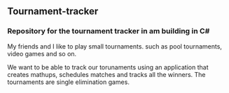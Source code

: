 ## Tournament-tracker
### Repository for the tournament tracker in am building in C#
My friends and I like to play small tournaments. such as pool tournaments, video games and so on. 

We want to be able to track our torunaments using an application that creates mathups, schedules
matches and tracks all the winners. The tournaments are single elimination games. 
